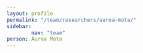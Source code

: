 ```yaml
---
layout: profile
permalink: "/team/researchers/aurea-mota/"
sidebar:
        nav: "team"
person: Aurea Mota
---
```

